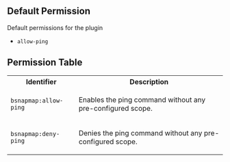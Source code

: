 ## Default Permission

Default permissions for the plugin

- `allow-ping`

## Permission Table

<table>
<tr>
<th>Identifier</th>
<th>Description</th>
</tr>


<tr>
<td>

`bsnapmap:allow-ping`

</td>
<td>

Enables the ping command without any pre-configured scope.

</td>
</tr>

<tr>
<td>

`bsnapmap:deny-ping`

</td>
<td>

Denies the ping command without any pre-configured scope.

</td>
</tr>
</table>
